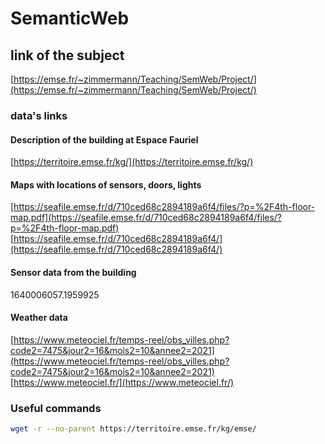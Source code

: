 # SemanticWeb

## link of the subject
[https://emse.fr/~zimmermann/Teaching/SemWeb/Project/](https://emse.fr/~zimmermann/Teaching/SemWeb/Project/)

### data's links
#### Description of the building at Espace Fauriel
[https://territoire.emse.fr/kg/](https://territoire.emse.fr/kg/)
#### Maps with locations of sensors, doors, lights
[https://seafile.emse.fr/d/710ced68c2894189a6f4/files/?p=%2F4th-floor-map.pdf](https://seafile.emse.fr/d/710ced68c2894189a6f4/files/?p=%2F4th-floor-map.pdf)  
[https://seafile.emse.fr/d/710ced68c2894189a6f4/](https://seafile.emse.fr/d/710ced68c2894189a6f4/)
#### Sensor data from the building
1640006057.1959925
#### Weather data
[https://www.meteociel.fr/temps-reel/obs_villes.php?code2=7475&jour2=16&mois2=10&annee2=2021](https://www.meteociel.fr/temps-reel/obs_villes.php?code2=7475&jour2=16&mois2=10&annee2=2021)  
[https://www.meteociel.fr/](https://www.meteociel.fr/)


### Useful commands
```bash
wget -r --no-parent https://territoire.emse.fr/kg/emse/
```